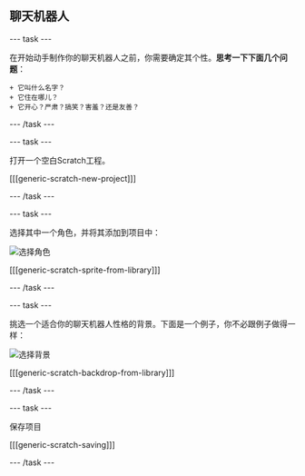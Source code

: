 ## 聊天机器人

\--- task \---

在开始动手制作你的聊天机器人之前，你需要确定其个性。**思考一下下面几个问题**：

    + 它叫什么名字？
    + 它住在哪儿？
    + 它开心？严肃？搞笑？害羞？还是友善？
    

\--- /task \---

\--- task \---

打开一个空白Scratch工程。

[[[generic-scratch-new-project]]]

\--- /task \---

\--- task \---

选择其中一个角色，并将其添加到项目中：

![选择角色](images/chatbot-characters.png)

[[[generic-scratch-sprite-from-library]]]

\--- /task \---

\--- task \---

挑选一个适合你的聊天机器人性格的背景。下面是一个例子，你不必跟例子做得一样：

![选择背景](images/chatbot-backdrop.png)

[[[generic-scratch-backdrop-from-library]]]

\--- /task \---

\--- task \---

保存项目

[[[generic-scratch-saving]]]

\--- /task \---